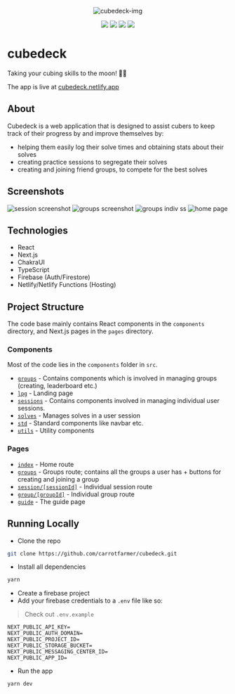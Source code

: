 <p align="center">
<img src="https://i.imgur.com/7pmIcEP.png" alt="cubedeck-img">
</p>
<p align="center">
<img src="https://api.netlify.com/api/v1/badges/ccb24bd7-1849-451c-b725-ed327f6878d7/deploy-status" />
<img src="https://img.shields.io/github/stars/carrotfarmer/cubedeck" />
<img src="https://img.shields.io/github/license/carrotfarmer/cubedeck" />
<img src="https://img.shields.io/twitter/url?url=https%3A%2F%2Fgithub.com%2Fcarrotfarmer%2Fcubedeck
" />
</p>
<p align="center">
<h1>cubedeck</h1>
<p>Taking your cubing skills to the moon! 🚀🌔</p>
</p>

The app is live at [cubedeck.netlify.app](https://cubedeck.netlify.app)

## About

Cubedeck is a web application that is designed to assist cubers to keep track of their progress by and improve themselves by:

- helping them easily log their solve times and obtaining stats about their solves
- creating practice sessions to segregate their solves
- creating and joining friend groups, to compete for the best solves

## Screenshots

![session screenshot](https://i.imgur.com/vcb3eZU.png)
![groups screenshot](https://i.imgur.com/8I86LAG.png)
![groups indiv ss](https://i.imgur.com/BpyZjCc.png)
![home page](https://i.imgur.com/pOImEEM.png)

## Technologies

- React
- Next.js
- ChakraUI
- TypeScript
- Firebase (Auth/Firestore)
- Netlify/Netlify Functions (Hosting)

## Project Structure

The code base mainly contains React components in the `components` directory, and Next.js pages in the `pages` directory.

### Components

Most of the code lies in the `components` folder in `src`.

- [`groups`](https://github.com/carrotfarmer/cubedeck/tree/main/src/components/groups) - Contains components which is involved in managing groups (creating, leaderboard etc.)
- [`lpg`](https://github.com/carrotfarmer/cubedeck/tree/main/src/components/lpg) - Landing page
- [`sessions`](https://github.com/carrotfarmer/cubedeck/tree/main/src/components/sessions) - Contains components involved in managing individual user sessions.
- [`solves`](https://github.com/carrotfarmer/cubedeck/tree/main/src/components/solves) - Manages solves in a user session
- [`std`](https://github.com/carrotfarmer/cubedeck/tree/main/src/components/std) - Standard components like navbar etc.
- [`utils`](https://github.com/carrotfarmer/cubedeck/tree/main/src/components/utils) - Utility components

### Pages

- [`index`](https://github.com/carrotfarmer/cubedeck/blob/main/src/pages/index.tsx) - Home route
- [`groups`](https://github.com/carrotfarmer/cubedeck/blob/main/src/pages/groups.tsx) - Groups route; contains all the groups a user has + buttons for creating and joining a group
- [`session/[sessionId]`](https://github.com/carrotfarmer/cubedeck/blob/main/src/pages/session/%5BsessionId%5D.tsx) - Individual session route
- [`group/[groupId]`](https://github.com/carrotfarmer/cubedeck/tree/main/src/pages/group) - Individual group route
- [`guide`](https://github.com/carrotfarmer/cubedeck/tree/main/src/pages/guide.tsx) - The guide page

## Running Locally

- Clone the repo

```sh
git clone https://github.com/carrotfarmer/cubedeck.git
```

- Install all dependencies

```sh
yarn
```

- Create a firebase project
- Add your firebase credentials to a `.env` file like so:

> Check out `.env.example`

```env
NEXT_PUBLIC_API_KEY=
NEXT_PUBLIC_AUTH_DOMAIN=
NEXT_PUBLIC_PROJECT_ID=
NEXT_PUBLIC_STORAGE_BUCKET=
NEXT_PUBLIC_MESSAGING_CENTER_ID=
NEXT_PUBLIC_APP_ID=
```

- Run the app

```sh
yarn dev
```
